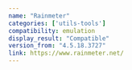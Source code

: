 ```yaml
---
name: "Rainmeter"
categories: ['utils-tools']
compatibility: emulation
display_result: "Compatible"
version_from: "4.5.18.3727"
link: https://www.rainmeter.net/
---
```


